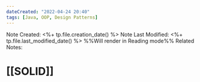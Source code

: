 ```yaml
---
dateCreated: "2022-04-24 20:40"
tags: [Java, OOP, Design Patterns]
---
```

Note Created: <%+ tp.file.creation_date() %>
Note Last Modified: <%+ tp.file.last_modified_date() %> %%Will render in Reading mode%%
Related Notes: 

# [[SOLID]]

